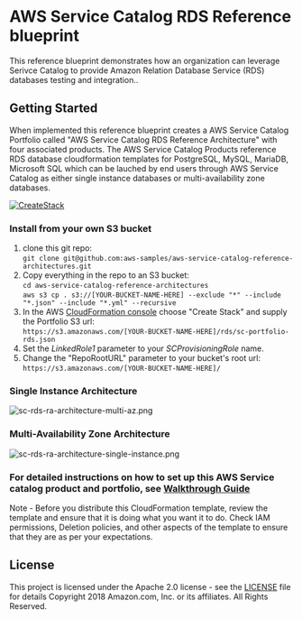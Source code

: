 # AWS Service Catalog RDS Reference blueprint

This reference blueprint demonstrates how an organization can leverage Serivce Catalog to provide Amazon Relation Database Service (RDS) databases testing and integration..  

## Getting Started

When implemented this reference blueprint creates a AWS Service Catalog Portfolio called "AWS Service Catalog RDS Reference Architecture" with four associated products.  The AWS Service Catalog Products reference RDS database cloudformation templates for PostgreSQL, MySQL, MariaDB, Microsoft SQL which can be lauched by end users through AWS Service Catalog as either single instance databases or multi-availability zone databases.

[![CreateStack](https://s3.amazonaws.com/cloudformation-examples/cloudformation-launch-stack.png)](https://console.aws.amazon.com/cloudformation/home?region=us-east-1#/stacks/new?stackName=SC-RA-RDSPortfolio&templateURL=https://s3.amazonaws.com/aws-service-catalog-reference-architectures/rds/sc-portfolio-rds.json)

### Install from your own S3 bucket  
1. clone this git repo:  
  ```git clone git@github.com:aws-samples/aws-service-catalog-reference-architectures.git```  
1. Copy everything in the repo to an S3 bucket:  
  ```cd aws-service-catalog-reference-architectures```  
  ```aws s3 cp . s3://[YOUR-BUCKET-NAME-HERE] --exclude "*" --include "*.json" --include "*.yml" --recursive```  
2. In the AWS [CloudFormation console](https://console.aws.amazon.com/cloudformation) choose "Create Stack" and supply the Portfolio S3 url:  
  ```https://s3.amazonaws.com/[YOUR-BUCKET-NAME-HERE]/rds/sc-portfolio-rds.json```  
3. Set the _LinkedRole1_ parameter to your _SCProvisioningRole_ name.
4. Change the "RepoRootURL" parameter to your bucket's root url:  
  ```https://s3.amazonaws.com/[YOUR-BUCKET-NAME-HERE]/```

### Single Instance Architecture  
![sc-rds-ra-architecture-multi-az.png](sc-rds-ra-architecture-single-instance.png)


### Multi-Availability Zone Architecture  
![sc-rds-ra-architecture-single-instance.png](sc-rds-ra-architecture-multi-az.png)

### For detailed instructions on how to set up this AWS Service catalog product and portfolio, see [Walkthrough Guide](sc-rds-ra-walkthrough.pdf)


Note - Before you distribute this CloudFormation template, review the template and ensure that it is doing what you want it to do. Check IAM permissions, Deletion policies, and other aspects of the template to ensure that they are as per your expectations.


## License
This project is licensed under the Apache 2.0 license - see the [LICENSE](LICENSE) file for details
Copyright 2018 Amazon.com, Inc. or its affiliates. All Rights Reserved.

